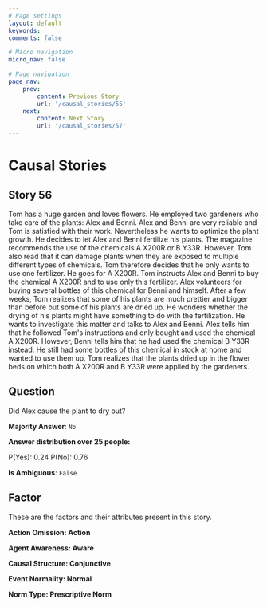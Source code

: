 ```yaml
---
# Page settings
layout: default
keywords:
comments: false

# Micro navigation
micro_nav: false

# Page navigation
page_nav:
    prev:
        content: Previous Story
        url: '/causal_stories/55'
    next:
        content: Next Story
        url: '/causal_stories/57'
---
```

# Causal Stories

## Story 56

<div class='text-hightlight'>
Tom has a huge garden and loves flowers. He employed two gardeners who take care of the plants: Alex and Benni. Alex and Benni are very reliable and Tom is satisfied with their work. Nevertheless he wants to optimize the plant growth. He decides to let Alex and Benni fertilize his plants. The magazine recommends the use of the chemicals A X200R or B Y33R. However, Tom also read that it can damage plants when they are exposed to multiple different types of chemicals. Tom therefore decides that he only wants to use one fertilizer. He goes for A X200R. Tom instructs Alex and Benni to buy the chemical A X200R and to use only this fertilizer. Alex volunteers for buying several bottles of this chemical for Benni and himself. After a few weeks, Tom realizes that some of his plants are much prettier and bigger than before but some of his plants are dried up. He wonders whether the drying of his plants might have something to do with the fertilization. He wants to investigate this matter and talks to Alex and Benni. Alex tells him that he followed Tom's instructions and only bought and used the chemical A X200R. However, Benni tells him that he had used the chemical B Y33R instead. He still had some bottles of this chemical in stock at home and wanted to use them up. Tom realizes that the plants dried up in the flower beds on which both A X200R and B Y33R were applied by the gardeners.
</div>

## Question

<p>
<div class='text-hightlight'>Did Alex cause the plant to dry out?</div>
</p>

**Majority Answer**: <code class="language-plaintext highlighter-rouge">No</code>

**Answer distribution over 25 people:**

<div class="container">
<div class="row">
<div class="col-md-7">
    <div class="slider-container">
        <div class="slider">
            <div class="slider-value" id="sliderValue"></div>
        </div>
        <div class="slider-labels">
            <span id="yesLabel">P(Yes): 0.24</span>
            <span id="noLabel">P(No): 0.76</span>
        </div>
    </div>
</div>
</div>
</div>

**Is Ambiguous**:  <code class="language-plaintext highlighter-rouge">False</code> <!-- False -->

## Factor

These are the factors and their attributes present in this story.


<div class="callout callout--info">
    <p><strong>Action Omission: Action</strong></p>
</div>

<div class="callout callout--info">
    <p><strong>Agent Awareness: Aware</strong></p>
</div>

<div class="callout callout--info">
    <p><strong>Causal Structure: Conjunctive</strong></p>
</div>

<div class="callout callout--info">
    <p><strong>Event Normality: Normal</strong></p>
</div>

<div class="callout callout--info">
    <p><strong>Norm Type: Prescriptive Norm</strong></p>
</div>
